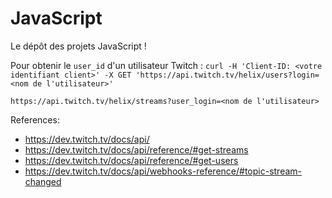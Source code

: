 # JavaScript
Le dépôt des projets JavaScript !


Pour obtenir le `user_id` d'un utilisateur Twitch : `curl -H 'Client-ID: <votre identifiant client>' -X GET 'https://api.twitch.tv/helix/users?login=<nom de l'utilisateur>'`


```
https://api.twitch.tv/helix/streams?user_login=<nom de l'utilisateur>
```


References:
- https://dev.twitch.tv/docs/api/
- https://dev.twitch.tv/docs/api/reference/#get-streams
- https://dev.twitch.tv/docs/api/reference/#get-users
- https://dev.twitch.tv/docs/api/webhooks-reference/#topic-stream-changed
